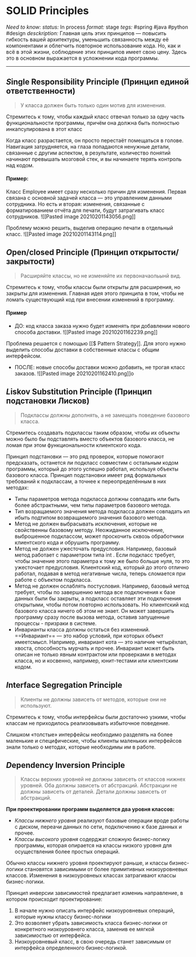 # SOLID Principles
*Need to know:*
*status:* In process
*format:* stage
*tegs:* #spring #java #python #design 
*desckription:* Главная цель этих принципов — повысить гибкость вашей архитектуры, уменьшить связанность между её компонентами и облегчить повторное использование кода. Но, как и всё в этой жизни, соблюдение этих принципов имеет свою цену. Здесь это в основном выражается в усложнении кода программы.

---
## *S*ingle Responsibility Principle (Принцип единой ответственности)
>У класса должен быть только один мотив для изменения.

Стремитесь к тому, чтобы каждый класс отвечал только за одну часть функциональности программы, причём она
должна быть полностью инкапсулирована в этот класс

Когда класс разрастается, он просто перестаёт помещаться в голове. Навигация затрудняется, на глаза попадаются ненужные детали, связанные с другим аспектом, в результате, количество понятий начинают превышать мозговой стек, и вы начинаете терять контроль над кодом.

#### Пример:
Класс Employee имеет сразу несколько причин для изменения. Первая связана с основной задачей класса — это управлением данными сотрудника. Но есть и вторая: изменения, связанные с форматированием отчёта для
печати, будут затрагивать класс сотрудников.
![[Pasted image 20210201143056.png]]

Проблему можно решить, выделив операцию печати в отдельный класс.
![[Pasted image 20210201143114.png]]

## *O*pen/closed Principle (Принцип открытости/закрытости)
> Расширяйте классы, но не изменяйте их первоначаольынй вид.

Стремитесь к тому, чтобы классы были открыты для расширения, но закрыты для изменения. Главная идея этого принципа в том, чтобы не ломать существующий код при внесении изменений в программу.

#### Пример
- ДО: код класса заказа нужно будет изменять при добавлении нового способа доставки. ![[Pasted image 20210201162239.png]]

Проблема решается с помощью [[$ Pattern Strategy]]. Для этого нужно выделить способы доставки в собственные классы с общим интерфейсом.
- ПОСЛЕ: новые способы доставки можно добавить, не трогая класс заказов. ![[Pasted image 20210201162410.png]]о

## *L*iskov Substitution Principle (Принцип подстановки Лисков)
> Подклассы должны дополнять, а не замещать поведение базового класса.

Стремитесь создавать подклассы таким образом, чтобы их объекты можно было бы подставлять вместо объектов базового класса, не ломая при этом функциональности клиентского кода.

Принцип подстановки — это ряд проверок, которые помогают предсказать, останется ли подкласс совместим с остальным кодом программы, который до этого успешно работал, используя объекты базового класса. Принцип подстановки имеет ряд формальных требований к подклассам, а точнее к переопределённым в них методах:
- Типы параметров метода подкласса должны совпадать или быть более абстрактными, чем типы параметров базового метода.
- Тип возращаемого значения метода подкласса должен совпадать ил ибыть подтипом возвращаемого значения базового метода. 
- Метод не должен выбрасывать исключения, которые не свойственны базовому методу. Неожиданное исключение, выброшенное подклассом, может проскочить сквозь обработчики клиентского кода и обрушить программу.
- Метод не должен ужесточать предусловия. Например, базовый метод работает с параметром типа int . Если подкласс требует, чтобы значение этого параметра к тому же было больше нуля, то это ужесточает предусловия. Клиентский код, который до этого отлично работал, подавая в метод негативные числа, теперь сломается при работе с объектом подкласса.
- Метод не должен ослаблять постусловия.  Например, базовый метод требует, чтобы по завершению метода все подключения к базе данных были бы закрыты, а подкласс оставляет эти подключения открытыми, чтобы потом повторно использовать. Но клиентский код базового класса ничего об этом не знает. Он может завершить программу сразу после вызова метода, оставив запущенные процессы - призраки в системе.
- Инварианты класса должны остаться без изменений. ==Инвариант== — это набор условий, при которых объект имеетсмысл. Например, инвариант кота — это наличие четырёхлап, хвоста, способность мурчать и прочее. Инвариант может быть описан не только явным контрактом или проверками в методах класса, но и косвенно, например, юнит-тестами или клиентским кодом.

## *I*nterface Segregation Principle
>Клиенты не должны зависеть от методов, которые они не используют.

Стремитесь к тому, чтобы интерфейсы были достаточно узкими, чтобы классам не приходилось реализовывать избыточное поведение.

Слишком «толстые» интерфейсы необходимо разделять на более маленькие и специфические, чтобы клиенты маленьких интерфейсов знали только о методах, которые необходимы им в работе.

## *D*ependency Inversion Principle
> Классы верхних уровней не должны зависеть от классов нижнех уровней. Оба должны зависеть от абстракций. Абстракции не должны зависеть от деталей. Детали должны зависеть от абстракций.

**При проектировании программ выделяется два уровня классов:**
- *Классы нижнего уровня* реализуют базовые операции вроде работы с диском, переачи данных по сети, подключению к базе данных и прочее.
- *Классы высокого уровня* содерджат сложную бизнес-логику программы, которая опирается на классы низкого уровня для осуществления более простых операций.

Обычно классы нижнего уровня проектируют раньше, и классы бизнес-логики становятся зависимыми от более примитивных низкоуровневых классов. Изменения в низкоуровнеых классах затрагивают классы бизнес-логики.

Принцип инверсии зависимостей предлагает измениь направление, в котором происходит проектирование:
1. В начале нужно описать интерфейс низкоуровневых операций, которые нужны классу бизнес-логики
2. Это возволяет убрать зависимость класса бизнес-логики от конкретного низкоуровнего класса, заменив ее мягкой зависимостью от интерфейса.
3. Низкоуровневый класс, в свою очередь станет зависимым от интерфейса определенного бизнес-логикой.